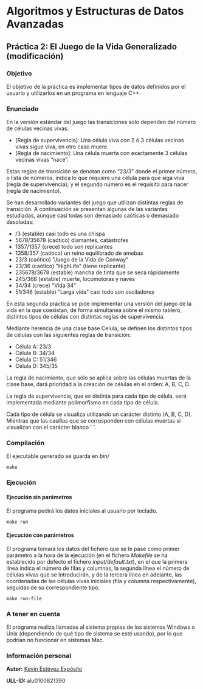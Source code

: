 # Algoritmos y Estructuras de Datos Avanzadas

## Práctica 2: El Juego de la Vida Generalizado (modificación)

### Objetivo

El objetivo de la práctica es implementar tipos de datos definidos por el usuario y utilizarlos en un programa en lenguaje C++.

### Enunciado

En la versión estándar del juego las transiciones solo dependen del número de células vecinas vivas:

* [Regla de supervivencia]: Una célula viva con 2 ó 3 células vecinas vivas sigue viva, en otro caso muere.
* [Regla de nacimiento]: Una célula muerta con exactamente 3 células vecinas vivas “nace”.

Estas reglas de transición se denotan como “23/3” donde el primer número, o lista de números, indica lo que requiere una célula para que siga viva (regla de supervivencia); y el segundo número es el requisito para nacer (regla de nacimiento).

Se han desarrollado variantes del juego que utilizan distintas reglas de transición. A continuación se presentan algunas de las variantes estudiadas, aunque casi todas son demasiado caóticas o demasiado desoladas:

* /3            (estable)   casi todo es una chispa
* 5678/35678    (caótico)   diamantes, catástrofes
* 1357/1357     (crece)     todo son replicantes
* 1358/357      (caótico)   un reino equilibrado de amebas
* 23/3          (caótico)   "Juego de la Vida de Conway"
* 23/36         (caótico)   "HighLife" (tiene replicante)
* 235678/3678   (estable)   mancha de tinta que se seca rápidamente
* 245/368       (estable)   muerte, locomotoras y naves
* 34/34         (crece)     "Vida 34"
* 51/346        (estable)   "Larga vida" casi todo son osciladores

En esta segunda práctica se pide implementar una versión del juego de la vida en la que coexistan, de forma simultánea sobre el mismo tablero, distintos tipos de células con distintas reglas de supervivencia.

Mediante herencia de una clase base Celula, se definen los distintos tipos de células con las siguientes reglas de transición:

* Célula A: 23/3
* Célula B: 34/34
* Célula C: 51/346
* Célula D: 345/35

La regla de nacimiento, que sólo se aplica sobre las células muertas de la clase base, dará prioridad a la creación de células en el orden: A, B, C, D.

La regla de supervivencia, que es distinta para cada tipo de célula, será implementada mediante polimorfismo en cada tipo de célula.

Cada tipo de célula se visualiza utilizando un carácter distinto (A, B, C, D). Mientras que las casillas que se corresponden con células muertas si visualizan con el carácter blanco ' '.

### Compilación

El ejecutable generado se guarda en *bin/*

~~~
make
~~~

### Ejecución

#### Ejecución sin parámetros

El programa pedirá los datos iniciales al usuario por teclado.

~~~
make run
~~~

#### Ejecución con parámetros

El programa tomará los datos del fichero que se le pase como primer parámetro a la hora de la ejecución (en el fichero *Makefile* se ha establecido por defecto el fichero *input/default.txt*), en el que la primera línea indica el número de filas y columnas, la segúnda línea el número de células vivas que se introducirán, y de la tercera línea en adelante, las coordenadas de las células vivas iniciales (fila y columna respectivamente), seguidas de su correspondiente tipo.

~~~
make run-file
~~~

### A tener en cuenta

El programa realiza llamadas al sistema propias de los sistemas Windows o Unix (dependiendo de qué tipo de sistema se esté usando), por lo que podrían no funcionar en sistemas Mac.

### Información personal

**Autor:** [Kevin Estévez Expósito](https://alu0100821390.github.io/)

**ULL-ID:** alu0100821390
